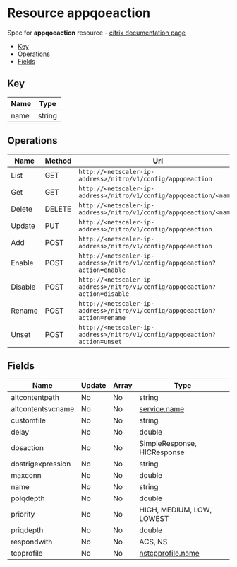 # Resource appqoeaction

Spec for **appqoeaction** resource - [citrix documentation page](https://developer-docs.citrix.com/projects/netscaler-nitro-api/en/11.0/configuration/appqoe/appqoeaction/appqoeaction/)

- [Key](#key)
- [Operations](#operations)
- [Fields](#fields)

## Key

| Name | Type |
|----|----|
| name | string |

## Operations

| Name | Method | Url |
|----|----|----|
| List | GET | `http://<netscaler-ip-address>/nitro/v1/config/appqoeaction` |
| Get | GET | `http://<netscaler-ip-address>/nitro/v1/config/appqoeaction/<name>` |
| Delete | DELETE | `http://<netscaler-ip-address>/nitro/v1/config/appqoeaction/<name>` |
| Update | PUT | `http://<netscaler-ip-address>/nitro/v1/config/appqoeaction` |
| Add | POST | `http://<netscaler-ip-address>/nitro/v1/config/appqoeaction` |
| Enable | POST | `http://<netscaler-ip-address>/nitro/v1/config/appqoeaction?action=enable` |
| Disable | POST | `http://<netscaler-ip-address>/nitro/v1/config/appqoeaction?action=disable` |
| Rename | POST | `http://<netscaler-ip-address>/nitro/v1/config/appqoeaction?action=rename` |
| Unset | POST | `http://<netscaler-ip-address>/nitro/v1/config/appqoeaction?action=unset` |

## Fields

| Name | Update | Array | Type |
|----|----|----|----|
|altcontentpath|No|No|string|
|altcontentsvcname|No|No|[service.name](/doc/resources/service.md)|
|customfile|No|No|string|
|delay|No|No|double|
|dosaction|No|No|SimpleResponse, HICResponse|
|dostrigexpression|No|No|string|
|maxconn|No|No|double|
|name|No|No|string|
|polqdepth|No|No|double|
|priority|No|No|HIGH, MEDIUM, LOW, LOWEST|
|priqdepth|No|No|double|
|respondwith|No|No|ACS, NS|
|tcpprofile|No|No|[nstcpprofile.name](/doc/resources/nstcpprofile.md)|

